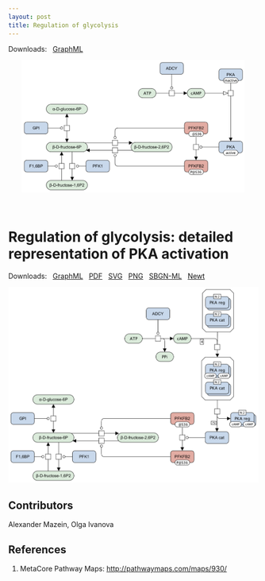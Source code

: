 ```yaml
---
layout: post
title: Regulation of glycolysis
---
```


Downloads: &nbsp; 
[GraphML](../downloads/F001-glycolysis-alt.graphml) &nbsp;
<p align="middle"><a href="/glycolysis/"><img id="image" src="/downloads/F001-glycolysis-alt.png" width="450"/></a></p>

<br />

# Regulation of glycolysis: detailed representation of PKA activation  

Downloads: &nbsp; 
[GraphML](../downloads/F001-glycolysis.graphml) &nbsp;
[PDF](../downloads/F001-glycolysis.pdf) &nbsp; 
[SVG](../downloads/F001-glycolysis.svg) &nbsp;
[PNG](../downloads/F001-glycolysis.png) &nbsp;
[SBGN-ML](../downloads/F001-glycolysis.sbgn) &nbsp;
[Newt](http://web.newteditor.org/?URL=http://metabolismregulation.org/downloads/F001-glycolysis.sbgn) &nbsp;
<!--[yEd Live](https://www.yworks.com/yed-live/#file=https://metabolismregulation.org/downloads/F001-glycolysis.graphml
) &nbsp;
<a href="/glycolysis/"><img id="logo" src="/images/figure01v04.png" style="width:90%;"/></a>-->
<p align="middle"><a href="/glycolysis/"><img id="image" src="/downloads/F001-glycolysis.png" width="620"/></a></p>

## Contributors

Alexander Mazein, Olga Ivanova  

## References

1. MetaCore Pathway Maps: http://pathwaymaps.com/maps/930/
